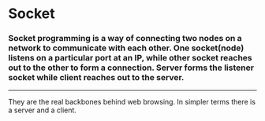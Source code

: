 # Socket

### Socket programming is a way of connecting two nodes on a network to communicate with each other. One socket(node) listens on a particular port at an IP, while other socket reaches out to the other to form a connection. Server forms the listener socket while client reaches out to the server.

--- 
They are the real backbones behind web browsing. In simpler terms there is a server and a client.

